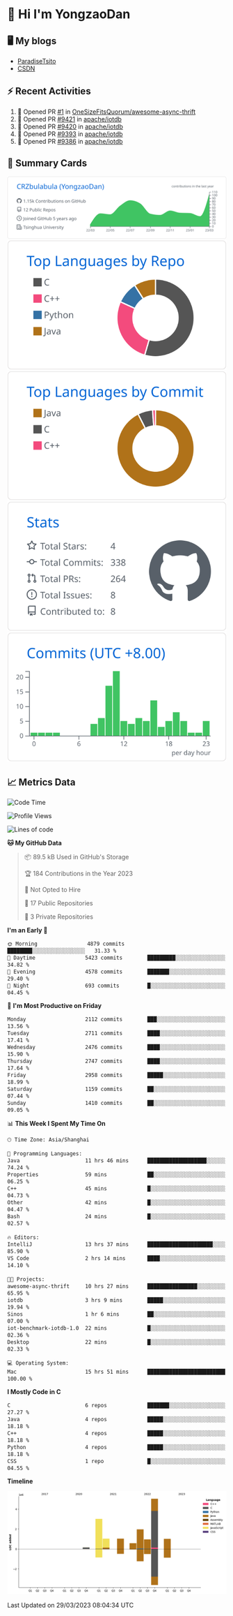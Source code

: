 # 👋 Hi I'm YongzaoDan

## 🖥 My blogs
  + [ParadiseTsito](https://www.paradisetsito.love/)
  + [CSDN](https://blog.csdn.net/CRZbulabula?type=blog)

## ⚡ Recent Activities
<!--START_SECTION:activity-->
1. 💪 Opened PR [#1](https://github.com/OneSizeFitsQuorum/awesome-async-thrift/pull/1) in [OneSizeFitsQuorum/awesome-async-thrift](https://github.com/OneSizeFitsQuorum/awesome-async-thrift)
2. 💪 Opened PR [#9421](https://github.com/apache/iotdb/pull/9421) in [apache/iotdb](https://github.com/apache/iotdb)
3. 💪 Opened PR [#9420](https://github.com/apache/iotdb/pull/9420) in [apache/iotdb](https://github.com/apache/iotdb)
4. 💪 Opened PR [#9393](https://github.com/apache/iotdb/pull/9393) in [apache/iotdb](https://github.com/apache/iotdb)
5. 💪 Opened PR [#9386](https://github.com/apache/iotdb/pull/9386) in [apache/iotdb](https://github.com/apache/iotdb)
<!--END_SECTION:activity-->

## 🎑 Summary Cards

[![](https://raw.githubusercontent.com/CRZbulabula/CRZbulabula/main/profile-summary-card-output/github/0-profile-details.svg)](https://github.com/vn7n24fzkq/github-profile-summary-cards)
[![](https://raw.githubusercontent.com/CRZbulabula/CRZbulabula/main/profile-summary-card-output/github/1-repos-per-language.svg)](https://github.com/vn7n24fzkq/github-profile-summary-cards) [![](https://raw.githubusercontent.com/CRZbulabula/CRZbulabula/main/profile-summary-card-output/github/2-most-commit-language.svg)](https://github.com/vn7n24fzkq/github-profile-summary-cards)
[![](https://raw.githubusercontent.com/CRZbulabula/CRZbulabula/main/profile-summary-card-output/github/3-stats.svg)](https://github.com/vn7n24fzkq/github-profile-summary-cards) [![](https://raw.githubusercontent.com/CRZbulabula/CRZbulabula/main/profile-summary-card-output/github/4-productive-time.svg)](https://github.com/vn7n24fzkq/github-profile-summary-cards)

## 📈 Metrics Data

<!--START_SECTION:waka-->
![Code Time](http://img.shields.io/badge/Code%20Time-31%20hrs%2036%20mins-blue)

![Profile Views](http://img.shields.io/badge/Profile%20Views-364-blue)

![Lines of code](https://img.shields.io/badge/From%20Hello%20World%20I%27ve%20Written-14.8%20million%20lines%20of%20code-blue)

**🐱 My GitHub Data** 

> 📦 89.5 kB Used in GitHub's Storage 
 > 
> 🏆 184 Contributions in the Year 2023
 > 
> 🚫 Not Opted to Hire
 > 
> 📜 17 Public Repositories 
 > 
> 🔑 3 Private Repositories 
 > 
**I'm an Early 🐤** 

```text
🌞 Morning                4879 commits        ████████░░░░░░░░░░░░░░░░░   31.33 % 
🌆 Daytime                5423 commits        █████████░░░░░░░░░░░░░░░░   34.82 % 
🌃 Evening                4578 commits        ███████░░░░░░░░░░░░░░░░░░   29.40 % 
🌙 Night                  693 commits         █░░░░░░░░░░░░░░░░░░░░░░░░   04.45 % 
```
📅 **I'm Most Productive on Friday** 

```text
Monday                   2112 commits        ███░░░░░░░░░░░░░░░░░░░░░░   13.56 % 
Tuesday                  2711 commits        ████░░░░░░░░░░░░░░░░░░░░░   17.41 % 
Wednesday                2476 commits        ████░░░░░░░░░░░░░░░░░░░░░   15.90 % 
Thursday                 2747 commits        ████░░░░░░░░░░░░░░░░░░░░░   17.64 % 
Friday                   2958 commits        █████░░░░░░░░░░░░░░░░░░░░   18.99 % 
Saturday                 1159 commits        ██░░░░░░░░░░░░░░░░░░░░░░░   07.44 % 
Sunday                   1410 commits        ██░░░░░░░░░░░░░░░░░░░░░░░   09.05 % 
```


📊 **This Week I Spent My Time On** 

```text
🕑︎ Time Zone: Asia/Shanghai

💬 Programming Languages: 
Java                     11 hrs 46 mins      ███████████████████░░░░░░   74.24 % 
Properties               59 mins             ██░░░░░░░░░░░░░░░░░░░░░░░   06.25 % 
C++                      45 mins             █░░░░░░░░░░░░░░░░░░░░░░░░   04.73 % 
Other                    42 mins             █░░░░░░░░░░░░░░░░░░░░░░░░   04.47 % 
Bash                     24 mins             █░░░░░░░░░░░░░░░░░░░░░░░░   02.57 % 

🔥 Editors: 
IntelliJ                 13 hrs 37 mins      █████████████████████░░░░   85.90 % 
VS Code                  2 hrs 14 mins       ████░░░░░░░░░░░░░░░░░░░░░   14.10 % 

🐱‍💻 Projects: 
awesome-async-thrift     10 hrs 27 mins      ████████████████░░░░░░░░░   65.95 % 
iotdb                    3 hrs 9 mins        █████░░░░░░░░░░░░░░░░░░░░   19.94 % 
Sinos                    1 hr 6 mins         ██░░░░░░░░░░░░░░░░░░░░░░░   07.00 % 
iot-benchmark-iotdb-1.0  22 mins             █░░░░░░░░░░░░░░░░░░░░░░░░   02.36 % 
Desktop                  22 mins             █░░░░░░░░░░░░░░░░░░░░░░░░   02.33 % 

💻 Operating System: 
Mac                      15 hrs 51 mins      █████████████████████████   100.00 % 
```

**I Mostly Code in C** 

```text
C                        6 repos             ███████░░░░░░░░░░░░░░░░░░   27.27 % 
Java                     4 repos             █████░░░░░░░░░░░░░░░░░░░░   18.18 % 
C++                      4 repos             █████░░░░░░░░░░░░░░░░░░░░   18.18 % 
Python                   4 repos             █████░░░░░░░░░░░░░░░░░░░░   18.18 % 
CSS                      1 repo              █░░░░░░░░░░░░░░░░░░░░░░░░   04.55 % 
```



**Timeline**

![Lines of Code chart](https://raw.githubusercontent.com/CRZbulabula/CRZbulabula/main/assets/bar_graph.png)


 Last Updated on 29/03/2023 08:04:34 UTC
<!--END_SECTION:waka-->

